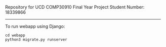 Repository for UCD COMP30910 Final Year Project
Student Number: 18339866

---

To run webapp using Django:

```
cd webapp
python3 migrate.py runserver
```